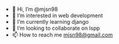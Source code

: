 - 👋 Hi, I’m @mjsn98
- 👀 I’m interested in web development
- 🌱 I’m currently learning django
- 💞️ I’m looking to collaborate on Ispp
- 📫 How to reach me mjsn98@gmail.com

<!---
mjsn98/mjsn98 is a ✨ special ✨ repository because its `README.md` (this file) appears on your GitHub profile.
You can click the Preview link to take a look at your changes.
--->
